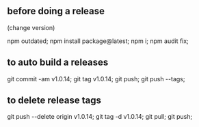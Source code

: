 ## before doing a release

  (change version)

  npm outdated;
  npm install package@latest;
  npm i;
  npm audit fix;

## to auto build a releases
  git commit -am v1.0.14;
  git tag v1.0.14;
  git push;
  git push --tags;

## to delete release tags
  git push --delete origin v1.0.14;
  git tag -d v1.0.14;
  git pull;
  git push;
